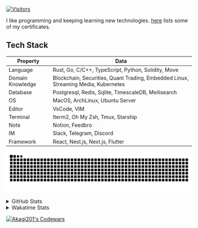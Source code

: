 <!-- markdownlint-disable MD041 MD010 MD033 -->
[![Visitors](https://api.visitorbadge.io/api/daily?path=Akagi201%2FAkagi201&label=Visitors%20Today&countColor=%2337d67a)](https://visitorbadge.io/status?path=Akagi201%2FAkagi201)

I like programming and keeping learning new technologies. [here](https://github.com/Akagi201/blockchain) lists some of my certificates.

## Tech Stack

| Property         	| Data                                                                               	|
|------------------	|------------------------------------------------------------------------------------	|
| Language         	| Rust, Go, C/C++, TypeScript, Python, Solidity, Move                                 |
| Domain Knowledge 	| Blockchain, Securities, Quant Trading, Embedded Linux, Streaming Media, Kubernetes 	|
| Database         	| Postgresql, Redis, Sqlite, TimescaleDB, Meilisearch                                 |
| OS               	| MacOS, ArchLinux, Ubuntu Server                                                     |
| Editor           	| VsCode, VIM                                                                        	|
| Terminal          | Iterm2, Oh My Zsh, Tmux, Starship                                                   |
| Note             	| Notion, Feedbro                                                                    	|
| IM               	| Slack, Telegram, Discord                                                            |
| Framework         | React, Nest.js, Next.js, Flutter                                                   	|

[![github contribution grid snake animation](https://raw.githubusercontent.com/Akagi201/Akagi201/output/github-contribution-grid-snake.svg#gh-light-mode-only)](https://github.com/Akagi201)

<details>
<summary>GitHub Stats</summary>
  <a href="https://github.com/Akagi201"><img alt="Profile Detail" src="https://raw.githubusercontent.com/Akagi201/Akagi201/master/profile-summary-card-output/dracula/0-profile-details.svg" /></a>
  <a href="https://github.com/Akagi201"><img alt="Github Stats" src="https://raw.githubusercontent.com/Akagi201/Akagi201/master/profile-summary-card-output/dracula/3-stats.svg" /></a>
  <a href="https://github.com/Akagi201"><img alt="Lang By Commits" src="https://raw.githubusercontent.com/Akagi201/Akagi201/master/profile-summary-card-output/dracula/2-most-commit-language.svg" /></a>
</details>

<details>
<summary>Wakatime Stats</summary>
<br>

<!--START_SECTION:waka-->

```txt
From: 01 July 2023 - To: 08 July 2023

Total Time: 57 hrs 47 mins

Other             49 hrs 41 mins  █████████████████████▒░░░   85.99 %
sh                3 hrs 40 mins   █▓░░░░░░░░░░░░░░░░░░░░░░░   06.37 %
Rust              1 hr 55 mins    ▓░░░░░░░░░░░░░░░░░░░░░░░░   03.33 %
Markdown          53 mins         ▒░░░░░░░░░░░░░░░░░░░░░░░░   01.54 %
YAML              30 mins         ▒░░░░░░░░░░░░░░░░░░░░░░░░   00.89 %
TypeScript        23 mins         ▒░░░░░░░░░░░░░░░░░░░░░░░░   00.68 %
TOML              23 mins         ░░░░░░░░░░░░░░░░░░░░░░░░░   00.66 %
Go                7 mins          ░░░░░░░░░░░░░░░░░░░░░░░░░   00.23 %
Protocol Buffer   5 mins          ░░░░░░░░░░░░░░░░░░░░░░░░░   00.15 %
JSON              3 mins          ░░░░░░░░░░░░░░░░░░░░░░░░░   00.10 %
```

<!--END_SECTION:waka-->

</details>

<a href="https://www.codewars.com/users/Akagi201"><img alt="Akagi201's Codewars" src="https://www.codewars.com/users/Akagi201/badges/small"></a>
